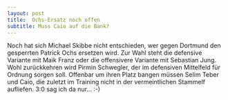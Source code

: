 ```yaml
---
layout: post
title:  Ochs-Ersatz noch offen
subtitle: Muss Caio auf die Bank?
---
```


Noch hat sich Michael Skibbe nicht entschieden, wer gegen Dortmund den gesperrten Patrick Ochs ersetzen wird. Zur Wahl steht die defensive Variante mit Maik Franz oder die offensivere Variante mit Sebastian Jung. Wohl zurückkehren wird Pirmin Schwegler, der im defensiven Mittelfeld für Ordnung sorgen soll. Offenbar um ihren Platz bangen müssen Selim Teber und Caio, die zuletzt im Training nicht in der vermeintlichen Stammelf aufliefen. 3:0 sag ich da nur... :-)


